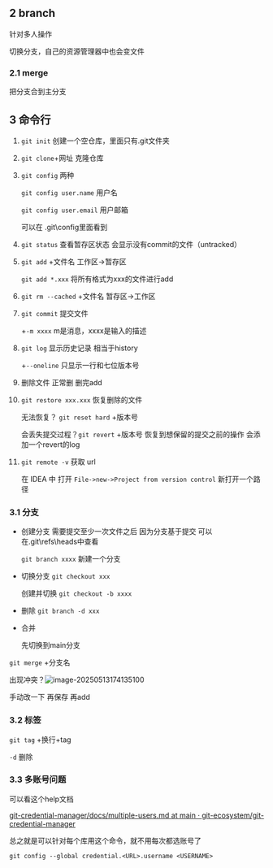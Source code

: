 
## 2 branch

针对多人操作

切换分支，自己的资源管理器中也会变文件

### 2.1 merge

把分支合到主分支

## 3 命令行

1. `git init` 创建一个空仓库，里面只有.git文件夹
    
2. `git clone`+网址 克隆仓库
    
3. `git config` 两种
    
    `git config user.name` 用户名
    
    `git config user.email` 用户邮箱
    
    可以在 .git\config里面看到
    
4. `git status` 查看暂存区状态 会显示没有commit的文件（untracked）
    
5. `git add` +文件名 工作区→暂存区
    
    `git add *.xxx` 将所有格式为xxx的文件进行add
    
6. `git rm --cached` +文件名 暂存区->工作区
    
7. `git commit` 提交文件
    
    +`-m xxxx` m是消息，xxxx是输入的描述
    
8. `git log` 显示历史记录 相当于history
    
    +`--oneline` 只显示一行和七位版本号
    
9. 删除文件 正常删 删完add
    
10. `git restore xxx.xxx` 恢复删除的文件
    
    无法恢复？ `git reset hard` +版本号
    
    会丢失提交过程？`git revert` +版本号 恢复到想保留的提交之前的操作 会添加一个revert的log
    
11. `git remote -v` 获取 url
    
    在 IDEA 中 打开 `File->new->Project from version control` 新打开一个路径
    

### 3.1 分支

- 创建分支 需要提交至少一次文件之后 因为分支基于提交 可以在.git\refs\heads中查看
    
    `git branch xxxx` 新建一个分支
    
- 切换分支 `git checkout xxx`
    
    创建并切换 `git checkout -b xxxx`
    
- 删除 `git branch -d xxx`
    
- 合并
    
    先切换到main分支
    

`git merge` +分支名

出现冲突？![image-20250513174135100](file:///C:/Users/15141/AppData/Roaming/Typora/typora-user-images/image-20250513174135100.png?lastModify=1755503548)








手动改一下 再保存 再add

### 3.2 标签

`git tag` +换行+tag

`-d` 删除

### 3.3 多账号问题

可以看这个help文档

[git-credential-manager/docs/multiple-users.md at main · git-ecosystem/git-credential-manager](https://github.com/git-ecosystem/git-credential-manager/blob/main/docs/multiple-users.md)

总之就是可以针对每个库用这个命令，就不用每次都选账号了

`git config --global credential.<URL>.username <USERNAME>`